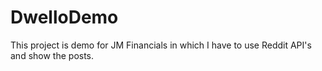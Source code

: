 # DwelloDemo
This project is demo for JM Financials in which I have to use Reddit API's and show the posts.
